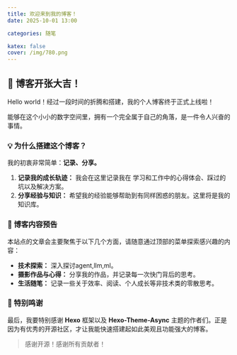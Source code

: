 ```yaml
---
title: 欢迎来到我的博客！
date: 2025-10-01 13:00

categories: 随笔

katex: false
cover: /img/780.png
---
```


## 🥳 博客开张大吉！

Hello world！经过一段时间的折腾和搭建，我的个人博客终于正式上线啦！

能够在这个小小的数字空间里，拥有一个完全属于自己的角落，是一件令人兴奋的事情。

### 💡 为什么搭建这个博客？

我的初衷非常简单：**记录、分享。**

1. **记录我的成长轨迹：** 我会在这里记录我在 学习和工作中的心得体会、踩过的坑以及解决方案。
2. **分享经验与知识：** 希望我的经验能够帮助到有同样困惑的朋友。这里将是我的知识库。

### 🧭 博客内容预告

本站点的文章会主要聚焦于以下几个方面，请随意通过顶部的菜单探索感兴趣的内容：

* **技术探索：** 深入探讨agent,llm,ml。
* **摄影作品与心得：** 分享我的作品，并记录每一次快门背后的思考。
* **生活随笔：** 记录一些关于效率、阅读、个人成长等非技术类的零散思考。

### 🎉 特别鸣谢

最后，我要特别感谢 **Hexo** 框架以及 **Hexo-Theme-Async** 主题的作者们。正是因为有优秀的开源社区，才让我能快速搭建起如此美观且功能强大的博客。

> 感谢开源！感谢所有贡献者！
